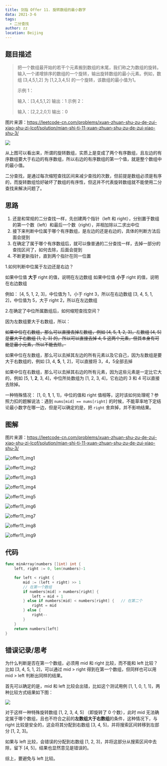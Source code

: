 ```yaml
---
title: 剑指 Offer 11. 旋转数组的最小数字
data: 2021-3-6
tags: 
  - 二分查找
author: zz
location: Beijing
---
```


## 题目描述

> 把一个数组最开始的若干个元素搬到数组的末尾，我们称之为数组的旋转。输入一个递增排序的数组的一个旋转，输出旋转数组的最小元素。例如，数组 [3,4,5,1,2] 为 [1,2,3,4,5] 的一个旋转，该数组的最小值为1。  
>
> 示例 1：
> 
>输入：[3,4,5,1,2]
> 输出：1
>示例 2：
> 
>输入：[2,2,2,0,1]
> 输出：0
> 
> 

图片来源：https://leetcode-cn.com/problems/xuan-zhuan-shu-zu-de-zui-xiao-shu-zi-lcof/solution/mian-shi-ti-11-xuan-zhuan-shu-zu-de-zui-xiao-shu-3/

![](./../.vuepress/public/offer11_1.png)

从上图可以看出来，所谓的旋转数组，实质上是变成了两个有序数组，且左边的有序数组要大于右边的有序数组，所以右边的有序数组的第一个值，就是整个数组中的最小值。

二分查找，是通过每次缩短查找区间来减少查找的次数，但前提是数组必须是有序的，而旋转数组恰好破坏了数组的有序性，但这并不代表旋转数组就不能使用二分查找来解决问题了。



## 思路

1. 还是和常规的二分查找一样，先创建两个指针（left 和 right），分别置于数组的第一个数（left）和最后一个数（right），并相加除以二求出中位
2. 接下来判断中位属于哪个有序数组，是左边的还是右边的，具体的判断方法后面会提到
3. 在确定了属于哪个有序数组后，就可以像普通的二分查找一样，去掉一部分的查找区间了，如何去除，后面会提到
4. 不断更新指针，直到两个指针在同一位置 



1.如何判断中位属于左边还是右边？

如果中位值 **大于** right 的值，说明在左边数组
如果中位值 **小于** right 的值，说明在右边数组

例如：
[4, 5, 1, 2, 3]，中位值为 1，小于 right 3，所以在右边数组
[3, 4, 5, 1, 2]，中位值为 5，大于 right 2，所以在左边数组



2.在确定了中位所属数组后，如何缩短查找空间？

因为左数组要大于右数组，所以：

~~如果中位在右数组，那么可以直接去掉左数组，例如 [4, 5, **1**, 2, 3]，左数组 [4, 5] 是要大于右数组 [1, 2, 3] 的，所以可以直接去掉 4, 5 这两个元素，但其本身有可能是最小元素，所以不能去除。~~

如果中位在左数组，那么可以去掉其左边的所有元素以及它自己，因为左数组是要大于右数组的，例如 [3, 4, **5**, 1, 2]，可以直接将 3，4，5全部去掉  

如果中位在右数组，那么可以去掉其右边的所有元素，因为这些元素是一定比它大的，例如 [5, 1, **2**, 3, 4]，中位所处数组为 [1, 2, 3, 4]，它右边的 3 和 4 可以直接去除掉。



一种特殊情况：
[1, 0, **1**, 1, 1]，中位的值和 right 值相等，这时该如何处理呢？参照力扣的题解说法：遇到 `nums[mid] == nums[right]` 的时候，不能草率地下定结论最小数字在哪一边，但是可以确定的是，把 `right` 舍弃掉，并不影响结果。



## 图解

图片来源：https://leetcode-cn.com/problems/xuan-zhuan-shu-zu-de-zui-xiao-shu-zi-lcof/solution/mian-shi-ti-11-xuan-zhuan-shu-zu-de-zui-xiao-shu-3/

![offer11_img1](../.vuepress/public/offer11_img1.jpg)

![offer11_img2](../.vuepress/public/offer11_img2.jpg)

![offer11_img3](../.vuepress/public/offer11_img3.jpg)

![offer11_img4](../.vuepress/public/offer11_img4.jpg)

![offer11_img5](../.vuepress/public/offer11_img5.jpg)

![offer11_img6](../.vuepress/public/offer11_img6.jpg)

![offer11_img7](../.vuepress/public/offer11_img7.jpg)

![offer11_img8](../.vuepress/public/offer11_img8.jpg)

![offer11_img9](../.vuepress/public/offer11_img9.jpg)



## 代码

```go
func minArray(numbers []int) int {
    left, right := 0, len(numbers)-1

    for left < right {
        mid := (left + right) >> 1
        // 在第一个数组
        if numbers[mid] > numbers[right] {
            left = mid + 1
        } else if numbers[mid] < numbers[right] {   // 在第二个
            right = mid
        } else {
            right--
        }
    }
    return numbers[left]
}
```



## 错误记录/思考

为什么判断是否在第一个数组，必须用 mid 和 right 比较，而不能和 left 比较？比如 [3, 4, 5, 1, 2]，可以通过 mid > right 得到在第一个数组，但同样也可以用 mid > left 判断出同样的结果。

首先可以确定的是，mid 和 left 比较会出错，比如这个测试用例 [1, 1, 0, 1, 1]，两种比较方式结果如下图：

![](./../.vuepress/public/offer11_err.png)



对于这样一种特殊旋转数组 [1, 2, 3, 4, 5] （即旋转了 0 个数），此时 mid 无法确定属于哪个数组，且也不符合之前的**左数组大于右数组**的条件，这种情况下，与 right 比较是安全的，这会将其分配到右数组 [3, 4, 5]，并将搜索区间转移到左部分 [1, 2, 3]。

如果与 left 比较，会错误的分配到右数组 [1, 2, 3]，并将这部分从搜索区间中去除，留下 [4, 5]，结果也显然意见是错误的。

综上，要避免与 left 比较。

<Vssue :title="$title" />